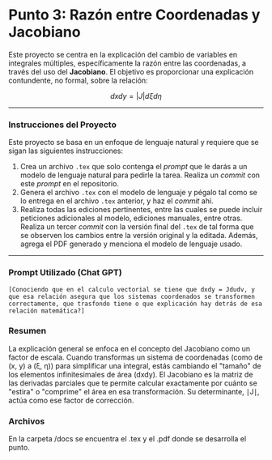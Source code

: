 # Punto 3: Razón entre Coordenadas y Jacobiano

Este proyecto se centra en la explicación del cambio de variables en integrales múltiples, específicamente la razón entre las coordenadas, a través del uso del **Jacobiano**. El objetivo es proporcionar una explicación contundente, no formal, sobre la relación:

$$dx dy = |J| d\xi d\eta$$

---

### Instrucciones del Proyecto

Este proyecto se basa en un enfoque de lenguaje natural y requiere que se sigan las siguientes instrucciones:

1.  Crea un archivo `.tex` que solo contenga el *prompt* que le darás a un modelo de lenguaje natural para pedirle la tarea. Realiza un *commit* con este *prompt* en el repositorio.
2.  Genera el archivo `.tex` con el modelo de lenguaje y pégalo tal como se lo entrega en el archivo `.tex` anterior, y haz el *commit* ahí.
3.  Realiza todas las ediciones pertinentes, entre las cuales se puede incluir peticiones adicionales al modelo, ediciones manuales, entre otras. Realiza un tercer *commit* con la versión final del `.tex` de tal forma que se observen los cambios entre la versión original y la editada. Además, agrega el PDF generado y menciona el modelo de lenguaje usado.

---

### Prompt Utilizado (Chat GPT)


```text
[Conociendo que en el calculo vectorial se tiene que dxdy = Jdudv, y que esa relación asegura que los sistemas coordenados se transformen correctamente, que trasfondo tiene o que explicación hay detrás de esa relación matemática?]
```

### Resumen

La explicación general se enfoca en el concepto del Jacobiano como un factor de escala. Cuando transformas un sistema de coordenadas (como de (x, y) a (ξ, η)) para simplificar una integral, estás cambiando el "tamaño" de los elementos infinitesimales de área (dxdy). El Jacobiano es la matriz de las derivadas parciales que te permite calcular exactamente por cuánto se "estira" o "comprime" el área en esa transformación. Su determinante, ∣J∣, actúa como ese factor de corrección.

### Archivos

En la carpeta /docs se encuentra el .tex y el .pdf donde se desarrolla el punto.

